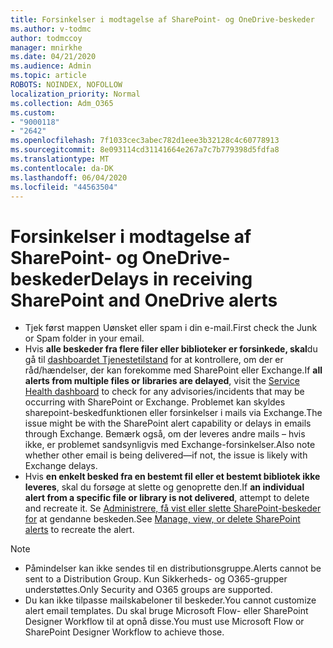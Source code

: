 ```yaml
---
title: Forsinkelser i modtagelse af SharePoint- og OneDrive-beskeder
ms.author: v-todmc
author: todmccoy
manager: mnirkhe
ms.date: 04/21/2020
ms.audience: Admin
ms.topic: article
ROBOTS: NOINDEX, NOFOLLOW
localization_priority: Normal
ms.collection: Adm_O365
ms.custom:
- "9000118"
- "2642"
ms.openlocfilehash: 7f1033cec3abec782d1eee3b32128c4c60778913
ms.sourcegitcommit: 8e093114cd31141664e267a7c7b779398d5fdfa8
ms.translationtype: MT
ms.contentlocale: da-DK
ms.lasthandoff: 06/04/2020
ms.locfileid: "44563504"
---
```

# <a name="delays-in-receiving-sharepoint-and-onedrive-alerts"></a><span data-ttu-id="1c17f-102">Forsinkelser i modtagelse af SharePoint- og OneDrive-beskeder</span><span class="sxs-lookup"><span data-stu-id="1c17f-102">Delays in receiving SharePoint and OneDrive alerts</span></span>

- <span data-ttu-id="1c17f-103">Tjek først mappen Uønsket eller spam i din e-mail.</span><span class="sxs-lookup"><span data-stu-id="1c17f-103">First check the Junk or Spam folder in your email.</span></span>
- <span data-ttu-id="1c17f-104">Hvis **alle beskeder fra flere filer eller biblioteker er forsinkede, skal**du gå til [dashboardet Tjenestetilstand](https://portal.office.com/adminportal/home?ref=/servicehealth) for at kontrollere, om der er råd/hændelser, der kan forekomme med SharePoint eller Exchange.</span><span class="sxs-lookup"><span data-stu-id="1c17f-104">If **all alerts from multiple files or libraries are delayed**, visit the [Service Health dashboard](https://portal.office.com/adminportal/home?ref=/servicehealth) to check for any advisories/incidents that may be occurring with SharePoint or Exchange.</span></span> <span data-ttu-id="1c17f-105">Problemet kan skyldes sharepoint-beskedfunktionen eller forsinkelser i mails via Exchange.</span><span class="sxs-lookup"><span data-stu-id="1c17f-105">The issue might be with the SharePoint alert capability or delays in emails through Exchange.</span></span> <span data-ttu-id="1c17f-106">Bemærk også, om der leveres andre mails – hvis ikke, er problemet sandsynligvis med Exchange-forsinkelser.</span><span class="sxs-lookup"><span data-stu-id="1c17f-106">Also note whether other email is being delivered—if not, the issue is likely with Exchange delays.</span></span>
- <span data-ttu-id="1c17f-107">Hvis **en enkelt besked fra en bestemt fil eller et bestemt bibliotek ikke leveres**, skal du forsøge at slette og genoprette den.</span><span class="sxs-lookup"><span data-stu-id="1c17f-107">If **an individual alert from a specific file or library is not delivered**, attempt to delete and recreate it.</span></span> <span data-ttu-id="1c17f-108">Se [Administrere, få vist eller slette SharePoint-beskeder for](https://support.microsoft.com/office/99dfb19c-9a90-4a8c-aba1-aa8c8afb0de2) at gendanne beskeden.</span><span class="sxs-lookup"><span data-stu-id="1c17f-108">See [Manage, view, or delete SharePoint alerts](https://support.microsoft.com/office/99dfb19c-9a90-4a8c-aba1-aa8c8afb0de2) to recreate the alert.</span></span>

> [!NOTE]
> - <span data-ttu-id="1c17f-109">Påmindelser kan ikke sendes til en distributionsgruppe.</span><span class="sxs-lookup"><span data-stu-id="1c17f-109">Alerts cannot be sent to a Distribution Group.</span></span> <span data-ttu-id="1c17f-110">Kun Sikkerheds- og O365-grupper understøttes.</span><span class="sxs-lookup"><span data-stu-id="1c17f-110">Only Security and O365 groups are supported.</span></span>
> - <span data-ttu-id="1c17f-111">Du kan ikke tilpasse mailskabeloner til beskeder.</span><span class="sxs-lookup"><span data-stu-id="1c17f-111">You cannot customize alert email templates.</span></span> <span data-ttu-id="1c17f-112">Du skal bruge Microsoft Flow- eller SharePoint Designer Workflow til at opnå disse.</span><span class="sxs-lookup"><span data-stu-id="1c17f-112">You must use Microsoft Flow or SharePoint Designer Workflow to achieve those.</span></span>
